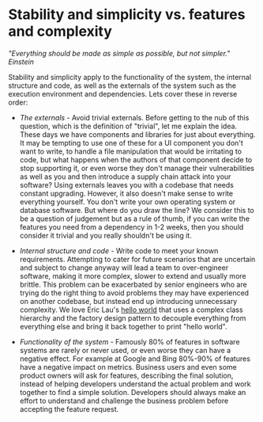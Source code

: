 # Stability and simplicity vs. features and complexity

_"Everything should be made as simple as possible, but not simpler." Einstein_

Stability and simplicity apply to the functionality of the system, the internal structure and code, as well
as the externals of the system such as the execution environment and dependencies.
Lets cover these in reverse order:

- _The externals_ - Avoid trivial externals. Before getting to the nub of this question, which is
  the definition of "trivial", let me explain the idea. These days we have components and libraries for just about
  everything. It may be tempting to use one of these for a UI component you don't want to write, to handle
  a file manipulation that would be irritating to code, but what happens when the authors of that component
  decide to stop supporting it, or even worse they don't manage their vulnerabilities as well as you and then
  introduce a supply chain attack into your software? Using externals leaves you with a codebase that needs constant upgrading. However, it also doesn't make sense to write everything yourself. You don't write your own operating system
  or database software. But where do you draw the line? We consider this to be a question of judgement but as a rule of thumb, if you
  can write the features you need from a dependency in 1-2 weeks, then you should consider it trivial and you really shouldn't be using it.

- _Internal structure and code_ - Write code to meet your known requirements. Attempting to cater for future
  scenarios that are uncertain and subject to change anyway will lead a team to over-engineer software, making it
  more complex, slower to extend and usually more brittle. This problem
  can be exacerbated by senior engineers who are trying do the right thing to avoid problems they may have
  experienced on another codebase,
  but instead end up introducing unnecessary complexity. We love Eric Lau's [hello world](https://github.com/eric19960304/hello-world-overengineering) that uses a complex class hierarchy and the factory design pattern
  to decouple everything from everything else and bring it back together to print "hello world".

- _Functionality of the system_ - Famously 80% of features in software systems are rarely or never used, or even worse
  they can have a negative effect. For example at Google and Bing 80%-90% of features have a negative impact on metrics.
  Business users and even some product owners will ask for features, describing the final solution, instead of helping
  developers understand the actual problem and work together to find a simple solution. Developers should always make an
  effort to understand and challenge the business problem before accepting the feature request.
